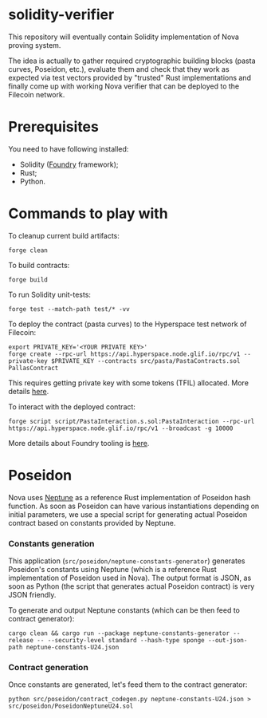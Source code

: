 # solidity-verifier

This repository will eventually contain Solidity implementation of Nova proving system.

The idea is actually to gather required cryptographic building blocks (pasta curves, Poseidon, etc.), evaluate them and check that they work as expected via test vectors provided by "trusted" Rust implementations and finally come up with working Nova verifier that can be deployed to the Filecoin network.

# Prerequisites

You need to have following installed:

- Solidity ([Foundry](https://github.com/foundry-rs/foundry#installation) framework);
- Rust;
- Python.

# Commands to play with

To cleanup current build artifacts:
```
forge clean
```

To build contracts:
```
forge build
```

To run Solidity unit-tests:
```
forge test --match-path test/* -vv
```

To deploy the contract (pasta curves) to the Hyperspace test network of Filecoin:
```
export PRIVATE_KEY='<YOUR PRIVATE KEY>'
forge create --rpc-url https://api.hyperspace.node.glif.io/rpc/v1 --private-key $PRIVATE_KEY --contracts src/pasta/PastaContracts.sol PallasContract
```

This requires getting private key with some tokens (TFIL) allocated. More details [here](https://github.com/filecoin-project/fevm-foundry-kit).

To interact with the deployed contract:

```
forge script script/PastaInteraction.s.sol:PastaInteraction --rpc-url https://api.hyperspace.node.glif.io/rpc/v1 --broadcast -g 10000
```

More details about Foundry tooling is [here](https://book.getfoundry.sh/).

# Poseidon

Nova uses [Neptune](https://github.com/lurk-lab/neptune) as a reference Rust implementation of Poseidon hash function. As soon as Poseidon can have various instantiations depending on initial parameters,
we use a special script for generating actual Poseidon contract based on constants provided by Neptune.

### Constants generation

This application (`src/poseidon/neptune-constants-generator`) generates Poseidon's constants using Neptune (which is a reference Rust implementation of Poseidon used in Nova). The output format is JSON, as soon as
Python (the script that generates actual Poseidon contract) is very JSON friendly.

To generate and output Neptune constants (which can be then feed to contract generator):
```
cargo clean && cargo run --package neptune-constants-generator --release -- --security-level standard --hash-type sponge --out-json-path neptune-constants-U24.json
```

### Contract generation

Once constants are generated, let's feed them to the contract generator:

```
python src/poseidon/contract_codegen.py neptune-constants-U24.json > src/poseidon/PoseidonNeptuneU24.sol
```
